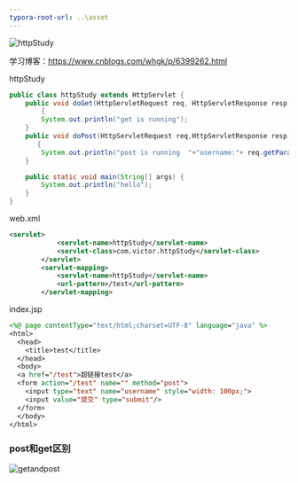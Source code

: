 ```yaml
---
typora-root-url: ..\asset
---
```


![httpStudy](/httpStudy.PNG)

学习博客：https://www.cnblogs.com/whgk/p/6399262.html

httpStudy

```java
public class httpStudy extends HttpServlet {
    public void doGet(HttpServletRequest req, HttpServletResponse resp)
        {
        System.out.println("get is running");
    }
    public void doPost(HttpServletRequest req,HttpServletResponse resp)
       {
        System.out.println("post is running  "+"username:"+ req.getParameter("username"));
    }

    public static void main(String[] args) {
        System.out.println("hello");
    }
}
```



web.xml

```xml
<servlet>
            <servlet-name>httpStudy</servlet-name>
            <servlet-class>com.victor.httpStudy</servlet-class>
        </servlet>
        <servlet-mapping>
            <servlet-name>httpStudy</servlet-name>
            <url-pattern>/test</url-pattern>
        </servlet-mapping>
```



index.jsp

```jsp
<%@ page contentType="text/html;charset=UTF-8" language="java" %>
<html>
  <head>
    <title>test</title>
  </head>
  <body>
  <a href="/test">超链接test</a>
  <form action="/test" name="" method="post">
    <input type="text" name="username" style="width: 100px;">
    <input value="提交" type="submit"/>
  </form>
  </body>
</html>
```





### post和get区别

![getandpost](/getandpost.PNG)
